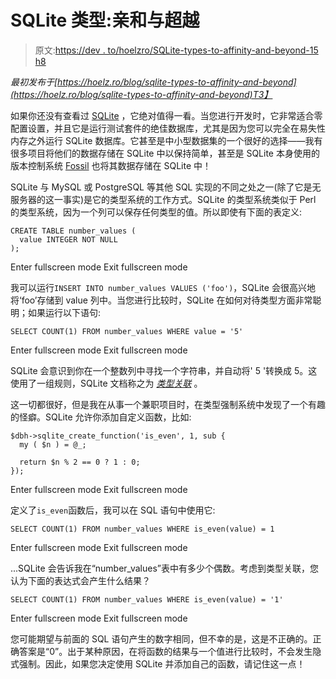 # SQLite 类型:亲和与超越

> 原文:[https://dev . to/hoelzro/SQLite-types-to-affinity-and-beyond-15 h8](https://dev.to/hoelzro/sqlite-types-to-affinity-and-beyond-15h8)

*最初发布于[https://hoelz.ro/blog/sqlite-types-to-affinity-and-beyond](https://hoelz.ro/blog/sqlite-types-to-affinity-and-beyond)T3】*

如果你还没有查看过 [SQLite](http://sqlite.org/) ，它绝对值得一看。当您进行开发时，它非常适合零配置设置，并且它是运行测试套件的绝佳数据库，尤其是因为您可以完全在易失性内存之外运行 SQLite 数据库。它甚至是中小型数据集的一个很好的选择——我有很多项目将他们的数据存储在 SQLite 中以保持简单，甚至是 SQLite 本身使用的版本控制系统 [Fossil](http://fossil-scm.org) 也将其数据存储在 SQLite 中！

SQLite 与 MySQL 或 PostgreSQL 等其他 SQL 实现的不同之处之一(除了它是无服务器的这一事实)是它的类型系统的工作方式。SQLite 的类型系统类似于 Perl 的类型系统，因为一个列可以保存任何类型的值。所以即使有下面的表定义:

```
CREATE TABLE number_values (
  value INTEGER NOT NULL
); 
```

Enter fullscreen mode Exit fullscreen mode

我可以运行`INSERT INTO number_values VALUES ('foo')`，SQLite 会很高兴地将‘foo’存储到 value 列中。当您进行比较时，SQLite 在如何对待类型方面非常聪明；如果运行以下语句:

```
SELECT COUNT(1) FROM number_values WHERE value = '5' 
```

Enter fullscreen mode Exit fullscreen mode

SQLite 会意识到你在一个整数列中寻找一个字符串，并自动将' 5 '转换成 5。这使用了一组规则，SQLite 文档称之为 *[类型关联](http://www.sqlite.org/datatype3.html)* 。

这一切都很好，但是我在从事一个兼职项目时，在类型强制系统中发现了一个有趣的怪癖。SQLite 允许你添加自定义函数，比如:

```
$dbh->sqlite_create_function('is_even', 1, sub {
  my ( $n ) = @_;

  return $n % 2 == 0 ? 1 : 0;
}); 
```

Enter fullscreen mode Exit fullscreen mode

定义了`is_even`函数后，我可以在 SQL 语句中使用它:

```
SELECT COUNT(1) FROM number_values WHERE is_even(value) = 1 
```

Enter fullscreen mode Exit fullscreen mode

...SQLite 会告诉我在“number_values”表中有多少个偶数。考虑到类型关联，您认为下面的表达式会产生什么结果？

```
SELECT COUNT(1) FROM number_values WHERE is_even(value) = '1' 
```

Enter fullscreen mode Exit fullscreen mode

您可能期望与前面的 SQL 语句产生的数字相同，但不幸的是，这是不正确的。正确答案是“0”。出于某种原因，在将函数的结果与一个值进行比较时，不会发生隐式强制。因此，如果您决定使用 SQLite 并添加自己的函数，请记住这一点！